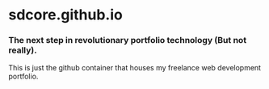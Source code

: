 # sdcore.github.io
### The next step in revolutionary portfolio technology (But not really).

This is just the github container that houses my freelance web development portfolio.
